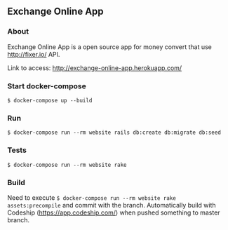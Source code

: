 ## Exchange Online App

### About

Exchange Online App is a open source app for money convert that use http://fixer.io/ API.

Link to access: http://exchange-online-app.herokuapp.com/

### Start docker-compose

`$ docker-compose up --build`

### Run
`$ docker-compose run --rm website rails db:create db:migrate db:seed`

### Tests
`$ docker-compose run --rm website rake`

### Build
Need to execute `$ docker-compose run --rm website rake assets:precompile` and commit with the branch.
Automatically build with Codeship (https://app.codeship.com/) when pushed something to master branch.
